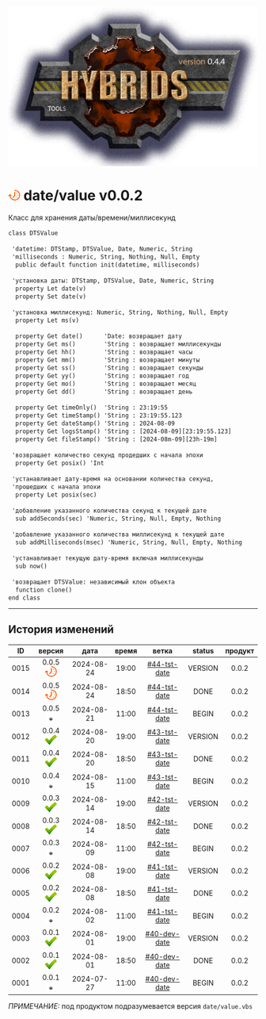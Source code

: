 [![logo](../../logo.png)](../../docs.md "documentation") 

[M]: ../date.md        "родитель"
[P]: ../../icons/progress.png  "в процессе..."
[S]: ../../icons/success.png   "ошибок не обнаружено"
[E]: ../../icons/empty.png     "нет данных"

[Tree]: tree.md

[![P]][M] date/value v0.0.2
===========================
Класс для хранения даты/времени/миллисекунд  

```vbs
class DTSValue

 'datetime: DTStamp, DTSValue, Date, Numeric, String
 'milliseconds : Numeric, String, Nothing, Null, Empty
  public default function init(datetime, milliseconds)

 'установка даты: DTStamp, DTSValue, Date, Numeric, String
  property Let date(v) 
  property Set date(v) 

 'установка миллисекунд: Numeric, String, Nothing, Null, Empty
  property Let ms(v)  

  property Get date()      'Date: возвращает дату
  property Get ms()        'String : возвращает миллисекунды
  property Get hh()        'String : возвращает часы
  property Get mm()        'String : возвращает минуты
  property Get ss()        'String : возвращает секунды
  property Get yy()        'String : возвращает год
  property Get mo()        'String : возвращает месяц
  property Get dd()        'String : возвращает день

  property Get timeOnly()  'String : 23:19:55
  property Get timeStamp() 'String : 23:19:55.123
  property Get dateStamp() 'String : 2024-08-09
  property Get logsStamp() 'String : [2024-08-09][23:19:55.123]
  property Get fileStamp() 'String : [2024-08m-09][23h-19m]

 'возвращает количество секунд продедших с начала эпохи
  property Get posix() 'Int 

 'устанавливает дату-время на основании количества секунд, 
 'прошедших с начала эпохи
  property Let posix(sec)

 'добавление указанного количества секунд к текущей дате
  sub addSeconds(sec) 'Numeric, String, Null, Empty, Nothing 

 'добавление указанного количества миллисекунд к текущей дате
  sub addMilliseconds(msec) 'Numeric, String, Null, Empty, Nothing 

 'устанавливает текущую дату-время включая миллисекунды
  sub now()

 'возвращает DTSValue: независимый клон объекта
  function clone()
end class
```

--------------------------------------------------------------------------------

История изменений 
-----------------

| **ID** |      версия     |    дата    | время |     ветка      | status  | продукт |  
|:------:|:---------------:|:----------:|:-----:|:--------------:|:-------:|:-------:|  
|  0015  | 0.0.5 [![P]][M] | 2024-08-24 | 19:00 | [#44-tst-date] | VERSION |  0.0.2  |  
|  0014  | 0.0.5 [![P]][M] | 2024-08-24 | 18:50 | [#44-tst-date] |  DONE   |  0.0.2  |  
|  0013  | 0.0.5 [![E]][M] | 2024-08-21 | 11:00 | [#44-tst-date] |  BEGIN  |  0.0.2  |  
|  0012  | 0.0.4 [![S]][M] | 2024-08-20 | 19:00 | [#43-tst-date] | VERSION |  0.0.2  |  
|  0011  | 0.0.4 [![S]][M] | 2024-08-20 | 18:50 | [#43-tst-date] |  DONE   |  0.0.2  |  
|  0010  | 0.0.4 [![E]][M] | 2024-08-15 | 11:00 | [#43-tst-date] |  BEGIN  |  0.0.2  |  
|  0009  | 0.0.3 [![S]][M] | 2024-08-14 | 19:00 | [#42-tst-date] | VERSION |  0.0.2  |  
|  0008  | 0.0.3 [![S]][M] | 2024-08-14 | 18:50 | [#42-tst-date] |  DONE   |  0.0.2  |  
|  0007  | 0.0.3 [![E]][M] | 2024-08-09 | 11:00 | [#42-tst-date] |  BEGIN  |  0.0.2  |  
|  0006  | 0.0.2 [![S]][M] | 2024-08-08 | 19:00 | [#41-tst-date] | VERSION |  0.0.2  |  
|  0005  | 0.0.2 [![S]][M] | 2024-08-08 | 18:50 | [#41-tst-date] |  DONE   |  0.0.2  |  
|  0004  | 0.0.2 [![E]][M] | 2024-08-02 | 11:00 | [#41-tst-date] |  BEGIN  |  0.0.2  |  
|  0003  | 0.0.1 [![S]][M] | 2024-08-01 | 19:00 | [#40-dev-date] | VERSION |  0.0.2  |  
|  0002  | 0.0.1 [![S]][M] | 2024-08-01 | 18:50 | [#40-dev-date] |  DONE   |  0.0.2  |  
|  0001  | 0.0.1 [![E]][M] | 2024-07-27 | 11:00 | [#40-dev-date] |  BEGIN  |  0.0.2  |  

*ПРИМЕЧАНИЕ:* под продуктом подразумевается версия `date/value.vbs`  

[#40-dev-date]:  ../../history.md#-v040-dev
[#41-tst-date]:  ../../history.md#-v041-tst
[#42-tst-date]:  ../../history.md#-v042-tst	
[#43-tst-date]:  ../../history.md#-v043-tst
[#44-tst-date]:  ../../history.md#-v044-tst
